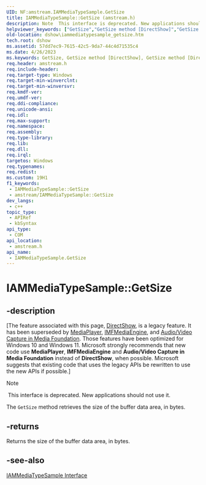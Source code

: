 ```yaml
---
UID: NF:amstream.IAMMediaTypeSample.GetSize
title: IAMMediaTypeSample::GetSize (amstream.h)
description: Note  This interface is deprecated. New applications should not use it. The GetSize method retrieves the size of the buffer data area, in bytes.
helpviewer_keywords: ["GetSize","GetSize method [DirectShow]","GetSize method [DirectShow]","IAMMediaTypeSample interface","IAMMediaTypeSample interface [DirectShow]","GetSize method","IAMMediaTypeSample.GetSize","IAMMediaTypeSample::GetSize","IAMMediaTypeSampleGetSize","amstream/IAMMediaTypeSample::GetSize","dshow.iammediatypesample_getsize"]
old-location: dshow\iammediatypesample_getsize.htm
tech.root: dshow
ms.assetid: 57dd7ec9-7615-42c5-9da7-44c4d71535c4
ms.date: 4/26/2023
ms.keywords: GetSize, GetSize method [DirectShow], GetSize method [DirectShow],IAMMediaTypeSample interface, IAMMediaTypeSample interface [DirectShow],GetSize method, IAMMediaTypeSample.GetSize, IAMMediaTypeSample::GetSize, IAMMediaTypeSampleGetSize, amstream/IAMMediaTypeSample::GetSize, dshow.iammediatypesample_getsize
req.header: amstream.h
req.include-header: 
req.target-type: Windows
req.target-min-winverclnt: 
req.target-min-winversvr: 
req.kmdf-ver: 
req.umdf-ver: 
req.ddi-compliance: 
req.unicode-ansi: 
req.idl: 
req.max-support: 
req.namespace: 
req.assembly: 
req.type-library: 
req.lib: 
req.dll: 
req.irql: 
targetos: Windows
req.typenames: 
req.redist: 
ms.custom: 19H1
f1_keywords:
 - IAMMediaTypeSample::GetSize
 - amstream/IAMMediaTypeSample::GetSize
dev_langs:
 - c++
topic_type:
 - APIRef
 - kbSyntax
api_type:
 - COM
api_location:
 - amstream.h
api_name:
 - IAMMediaTypeSample.GetSize
---
```


# IAMMediaTypeSample::GetSize


## -description

\[The feature associated with this page, [DirectShow](/windows/win32/directshow/directshow), is a legacy feature. It has been superseded by [MediaPlayer](/uwp/api/Windows.Media.Playback.MediaPlayer), [IMFMediaEngine](/windows/win32/api/mfmediaengine/nn-mfmediaengine-imfmediaengine), and [Audio/Video Capture in Media Foundation](windows/win32/medfound/audio-video-capture-in-media-foundation). Those features have been optimized for Windows 10 and Windows 11. Microsoft strongly recommends that new code use **MediaPlayer**, **IMFMediaEngine** and **Audio/Video Capture in Media Foundation** instead of **DirectShow**, when possible. Microsoft suggests that existing code that uses the legacy APIs be rewritten to use the new APIs if possible.\]

> [!NOTE]
>  This interface is deprecated. New applications should not use it.

The <code>GetSize</code> method retrieves the size of the buffer data area, in bytes.



## -returns

Returns the size of the buffer data area, in bytes.

## -see-also

<a href="/windows/desktop/api/amstream/nn-amstream-iammediatypesample">IAMMediaTypeSample Interface</a>
